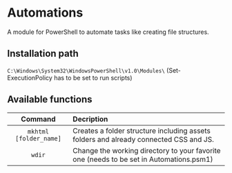 # Automations
A module for PowerShell to automate tasks like creating file structures.

## Installation path
`C:\Windows\System32\WindowsPowerShell\v1.0\Modules\` (Set-ExecutionPolicy has to be set to run scripts)

## Available functions
| Command | Decription |
| :---: | :--- |
| `mkhtml [folder_name]` | Creates a folder structure including assets folders and already connected CSS and JS. |
| `wdir` | Change the working directory to your favorite one (needs to be set in Automations.psm1) |
